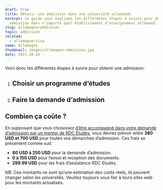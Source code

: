 ```yaml
---
draft: true
title: Obtenir une admission dans une université allemande
excerpt: Ce guide vous explique les différentes étapes à suivre pour obtenir une
  admission dans n’importe quel établissement d’enseignement allemand.
slug: allemagne/admission
topic: admission
related:
  - allemagne/visa
name: Allemagne
thumbnail: images/allemagne-admission.jpg
date: 2021-10-26
---
```


Voici donc les différentes étapes à suivre pour obtenir une admission:

1.  ## Choisir un programme d‘études

2.  ## Faire la demande d‘admission

## Combien ça coûte ?

En supposant que vous choisissez [d’être accompagné dans votre demande d’admission par un mentor de RDC Etudes](/accompagnement), vous devrez prévoir entre **380 USD et 700 USD** pour toutes vos démarches d’admission.
Ces frais se présentent comme suit:

- **80 USD à 250 USD** pour la demande d’admission.
- **0 à 150 USD** pour l’envoi et reception des documents.
- **299.99 USD** pour les frais d’assistance RDC Etudes.

_NB_: Ces montants ne sont qu‘une estimation des coûts réels, ils peuvent changer selon les universités. Veuillez toujours vous fier à leurs sites web pour les montants actualisés.